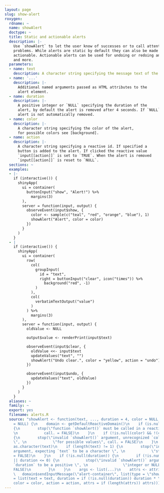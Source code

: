 ```yaml
---
layout: page
slug: show-alert
roxygen:
  rdname: ~
  name: showAlert
  doctype: ~
  title: Static and actionable alerts
  description: |-
    Use `showAlert` to let the user know of successes or to call attention to
    problems. While alerts are static by default they can also be made
    actionable. Actionable alerts can be used for undoing or redoing an action
    and more.
  parameters:
  - name: text
    description: A character string specifying the message text of the alert.
  - name: '...'
    description: |-
      Additional named arguments passed as HTML attributes to the
      alert element.
  - name: duration
    description: |-
      A positive integer or `NULL` specifying the duration of the
      alert, by default the alert is removed after 4 seconds. If `NULL` the
      alert is not automatically removed.
  - name: color
    description: |-
      A character string specifying the color of the alert,
      for possible colors see [background].
  - name: action
    description: |-
      A character string specifying a reactive id. If specified a
      button is added to the alert. If clicked the reactive value
      `input[[action]]` is set to `TRUE`. When the alert is removed
      `input[[action]]` is reset to `NULL`.
  sections: ~
  examples:
  - |-
    if (interactive()) {
      shinyApp(
        ui = container(
          buttonInput("show", "Alert!") %>%
            margins(3)
        ),
        server = function(input, output) {
          observeEvent(input$show, {
            color <- sample(c("teal", "red", "orange", "blue"), 1)
            showAlert("Alert", color = color)
          })
        }
      )
    }
  - |
    if (interactive()) {
      shinyApp(
        ui = container(
          row(
            col(
              groupInput(
                id = "text",
                right = buttonInput("clear", icon("times")) %>%
                  background("red", -1)
              )
            ),
            col(
              verbatimTextOutput("value")
            )
          ) %>%
            margins(3)
        ),
        server = function(input, output) {
          oldValue <- NULL

          output$value <- renderPrint(input$text)

          observeEvent(input$clear, {
            oldValue <<- input$text
            updateValues("text", "")
            showAlert("Undo clear.", color = "yellow", action = "undo")
          })

          observeEvent(input$undo, {
            updateValues("text", oldValue)
          })
        }
      )
    }
  aliases: ~
  family: ~
  export: yes
  filename: alerts.R
  source: "showAlert <- function(text, ..., duration = 4, color = NULL, \n    action
    = NULL) {\n    domain <- getDefaultReactiveDomain()\n    if (is.null(domain))
    {\n        stop(\"function `showAlert()` must be called in a reactive context\",
    \n            call. = FALSE)\n    }\n    if (!is.null(color) && !(color %in% .colors))
    {\n        stop(\"invalid `showAlert()` argument, unrecognized `color` , see ?background
    \", \n            \"for possible values\", call. = FALSE)\n    }\n    text <-
    as.character(text)\n    if (length(text) != 1) {\n        stop(\"invalid `showAlert()`
    argument, expecting `text` to be a character \", \n            \"string\", call.
    = FALSE)\n    }\n    if (!is.null(duration)) {\n        if (!is.numeric(duration)
    || duration <= 0) {\n            stop(\"invalid `showAlert()` argument, expecting
    `duration` to be a positive \", \n                \"integer or NULL\", call. =
    FALSE)\n        }\n    }\n    args <- list(...)\n    attrs <- attribs(args)\n
    \   domain$sendInputMessage(\"alert-container\", list(type = \"show\", \n        data
    = list(text = text, duration = if (!is.null(duration)) duration * \n            1000,
    color = color, action = action, attrs = if (length(attrs)) attrs)))\n}"
---
```


